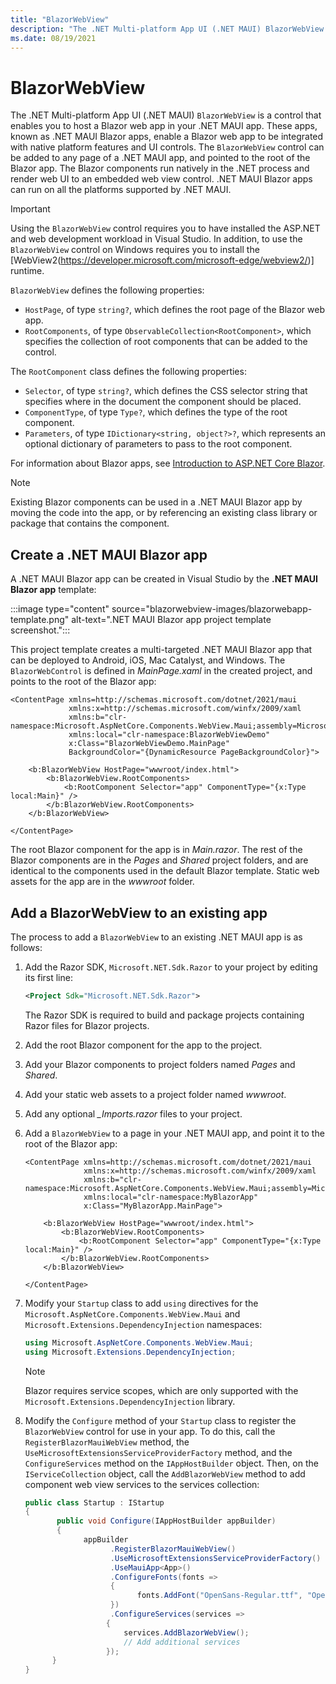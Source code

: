 ```yaml
---
title: "BlazorWebView"
description: "The .NET Multi-platform App UI (.NET MAUI) BlazorWebView control enables you to host a Blazor web app in your .NET MAUI app, and integrate the app with device features."
ms.date: 08/19/2021
---
```


# BlazorWebView

The .NET Multi-platform App UI (.NET MAUI) `BlazorWebView` is a control that enables you to host a Blazor web app in your .NET MAUI app. These apps, known as .NET MAUI Blazor apps, enable a Blazor web app to be integrated with native platform features and UI controls. The `BlazorWebView` control can be added to any page of a .NET MAUI app, and pointed to the root of the Blazor app. The Blazor components run natively in the .NET process and render web UI to an embedded web view control. .NET MAUI Blazor apps can run on all the platforms supported by .NET MAUI.

> [!IMPORTANT]
> Using the `BlazorWebView` control requires you to have installed the ASP.NET and web development workload in Visual Studio. In addition, to use the `BlazorWebView` control on Windows requires you to install the [WebView2(https://developer.microsoft.com/microsoft-edge/webview2/)] runtime.

`BlazorWebView` defines the following properties:

- `HostPage`, of type `string?`, which defines the root page of the Blazor web app.
- `RootComponents`, of type `ObservableCollection<RootComponent>`, which specifies the collection of root components that can be added to the control.

The `RootComponent` class defines the following properties:

- `Selector`, of type `string?`, which defines the CSS selector string that specifies where in the document the component should be placed.
- `ComponentType`, of type `Type?`, which defines the type of the root component.
- `Parameters`, of type `IDictionary<string, object?>?`, which represents an optional dictionary of parameters to pass to the root component.

For information about Blazor apps, see [Introduction to ASP.NET Core Blazor](/aspnet/core/blazor/).

> [!NOTE]
> Existing Blazor components can be used in a .NET MAUI Blazor app by moving the code into the app, or by referencing an existing class library or package that contains the component.

## Create a .NET MAUI Blazor app

A .NET MAUI Blazor app can be created in Visual Studio by the **.NET MAUI Blazor app** template:

:::image type="content" source="blazorwebview-images/blazorwebapp-template.png" alt-text=".NET MAUI Blazor app project template screenshot.":::

This project template creates a multi-targeted .NET MAUI Blazor app that can be deployed to Android, iOS, Mac Catalyst, and Windows. The `BlazorWebControl` is defined in *MainPage.xaml* in the created project, and points to the root of the Blazor app:

```xaml
<ContentPage xmlns=http://schemas.microsoft.com/dotnet/2021/maui
             xmlns:x=http://schemas.microsoft.com/winfx/2009/xaml
             xmlns:b="clr-namespace:Microsoft.AspNetCore.Components.WebView.Maui;assembly=Microsoft.AspNetCore.Components.WebView.Maui"
             xmlns:local="clr-namespace:BlazorWebViewDemo"
             x:Class="BlazorWebViewDemo.MainPage"
             BackgroundColor="{DynamicResource PageBackgroundColor}">

    <b:BlazorWebView HostPage="wwwroot/index.html">
        <b:BlazorWebView.RootComponents>
            <b:RootComponent Selector="app" ComponentType="{x:Type local:Main}" />
        </b:BlazorWebView.RootComponents>
    </b:BlazorWebView>

</ContentPage>
```

The root Blazor component for the app is in *Main.razor*. The rest of the Blazor components are in the *Pages* and *Shared* project folders, and are identical to the components used in the default Blazor template. Static web assets for the app are in the *wwwroot* folder.

## Add a BlazorWebView to an existing app

The process to add a `BlazorWebView` to an existing .NET MAUI app is as follows:

1. Add the Razor SDK, `Microsoft.NET.Sdk.Razor` to your project by editing its first line:

    ```xml
    <Project Sdk="Microsoft.NET.Sdk.Razor">
    ```

    The Razor SDK is required to build and package projects containing Razor files for Blazor projects.

1. Add the root Blazor component for the app to the project.
1. Add your Blazor components to project folders named *Pages* and *Shared*.
1. Add your static web assets to a project folder named *wwwroot*.
1. Add any optional *_Imports.razor* files to your project.
1. Add a `BlazorWebView` to a page in your .NET MAUI app, and point it to the root of the Blazor app:

    ```xaml
    <ContentPage xmlns=http://schemas.microsoft.com/dotnet/2021/maui
                 xmlns:x=http://schemas.microsoft.com/winfx/2009/xaml
                 xmlns:b="clr-namespace:Microsoft.AspNetCore.Components.WebView.Maui;assembly=Microsoft.AspNetCore.Components.WebView.Maui"
                 xmlns:local="clr-namespace:MyBlazorApp"
                 x:Class="MyBlazorApp.MainPage">

        <b:BlazorWebView HostPage="wwwroot/index.html">
            <b:BlazorWebView.RootComponents>
                <b:RootComponent Selector="app" ComponentType="{x:Type local:Main}" />
            </b:BlazorWebView.RootComponents>
        </b:BlazorWebView>

    </ContentPage>
    ```

1. Modify your `Startup` class to add `using` directives for the `Microsoft.AspNetCore.Components.WebView.Maui` and `Microsoft.Extensions.DependencyInjection` namespaces:

    ```csharp
    using Microsoft.AspNetCore.Components.WebView.Maui;
    using Microsoft.Extensions.DependencyInjection;
    ```

    > [!NOTE]
    > Blazor requires service scopes, which are only supported with the `Microsoft.Extensions.DependencyInjection` library.

1. Modify the `Configure` method of your `Startup` class to register the `BlazorWebView` control for use in your app. To do this, call the `RegisterBlazorMauiWebView` method, the `UseMicrosoftExtensionsServiceProviderFactory` method, and the `ConfigureServices` method on the `IAppHostBuilder` object. Then, on the `IServiceCollection` object, call the `AddBlazorWebView` method to add component web view services to the services collection:

    ```csharp
    public class Startup : IStartup
    {
           public void Configure(IAppHostBuilder appBuilder)
           {
                 appBuilder
                       .RegisterBlazorMauiWebView()
                       .UseMicrosoftExtensionsServiceProviderFactory()
                       .UseMauiApp<App>()
                       .ConfigureFonts(fonts =>
                       {
                             fonts.AddFont("OpenSans-Regular.ttf", "OpenSansRegular");
                       })
                       .ConfigureServices(services =>
                      {
                          services.AddBlazorWebView();
                          // Add additional services
                      });
          }
    }
    ```
